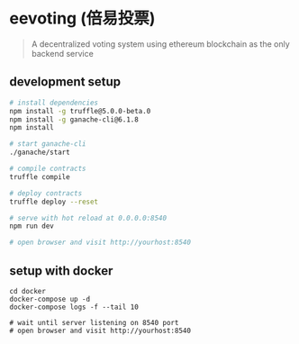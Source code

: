 # eevoting (倍易投票)

> A decentralized voting system using ethereum blockchain as the only backend service

## development setup

``` bash
# install dependencies
npm install -g truffle@5.0.0-beta.0
npm install -g ganache-cli@6.1.8
npm install

# start ganache-cli
./ganache/start

# compile contracts
truffle compile

# deploy contracts
truffle deploy --reset

# serve with hot reload at 0.0.0.0:8540
npm run dev

# open browser and visit http://yourhost:8540
```

## setup with docker

```
cd docker
docker-compose up -d
docker-compose logs -f --tail 10

# wait until server listening on 8540 port
# open browser and visit http://yourhost:8540
```

